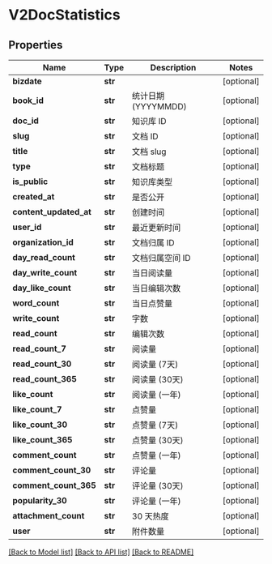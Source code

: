 # V2DocStatistics

## Properties
Name | Type | Description | Notes
------------ | ------------- | ------------- | -------------
**bizdate** | **str** |  | [optional] 
**book_id** | **str** | 统计日期 (YYYYMMDD) | [optional] 
**doc_id** | **str** | 知识库 ID | [optional] 
**slug** | **str** | 文档 ID | [optional] 
**title** | **str** | 文档 slug | [optional] 
**type** | **str** | 文档标题 | [optional] 
**is_public** | **str** | 知识库类型 | [optional] 
**created_at** | **str** | 是否公开 | [optional] 
**content_updated_at** | **str** | 创建时间 | [optional] 
**user_id** | **str** | 最近更新时间 | [optional] 
**organization_id** | **str** | 文档归属 ID | [optional] 
**day_read_count** | **str** | 文档归属空间 ID | [optional] 
**day_write_count** | **str** | 当日阅读量 | [optional] 
**day_like_count** | **str** | 当日编辑次数 | [optional] 
**word_count** | **str** | 当日点赞量 | [optional] 
**write_count** | **str** | 字数 | [optional] 
**read_count** | **str** | 编辑次数 | [optional] 
**read_count_7** | **str** | 阅读量 | [optional] 
**read_count_30** | **str** | 阅读量 (7天) | [optional] 
**read_count_365** | **str** | 阅读量 (30天) | [optional] 
**like_count** | **str** | 阅读量 (一年) | [optional] 
**like_count_7** | **str** | 点赞量 | [optional] 
**like_count_30** | **str** | 点赞量 (7天) | [optional] 
**like_count_365** | **str** | 点赞量 (30天) | [optional] 
**comment_count** | **str** | 点赞量 (一年) | [optional] 
**comment_count_30** | **str** | 评论量 | [optional] 
**comment_count_365** | **str** | 评论量 (30天) | [optional] 
**popularity_30** | **str** | 评论量 (一年) | [optional] 
**attachment_count** | **str** | 30 天热度 | [optional] 
**user** | **str** | 附件数量 | [optional] 

[[Back to Model list]](../README.md#documentation-for-models) [[Back to API list]](../README.md#documentation-for-api-endpoints) [[Back to README]](../README.md)

